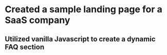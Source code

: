 # Created a sample landing page for a SaaS company

## Utilized vanilla Javascript to create a dynamic FAQ section
